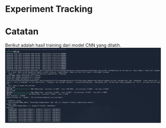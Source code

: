 # Experiment Tracking

# Catatan
Berikut adalah hasil training dari model CNN yang dilatih.
![Hasil Training](./image-docs/training-xray.png)